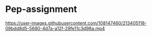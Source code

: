 # Pep-assignment


https://user-images.githubusercontent.com/108147460/213405118-09bdd8d5-5680-4d7a-a12f-29fe11c3d98a.mp4

